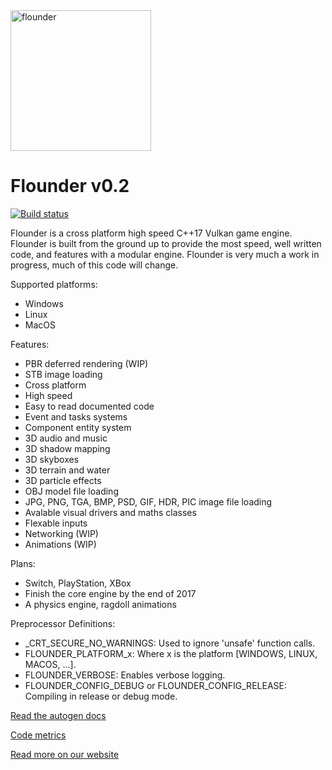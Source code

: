 <img src="https://github.com/Equilibrium-Games/Flounder/blob/master/logo.png" alt="flounder" width=225>

# Flounder v0.2
[![Build status](https://ci.appveyor.com/api/projects/status/4uhakf6tt78wov7o?svg=true)](https://ci.appveyor.com/project/Mattparks/flounder)

Flounder is a cross platform high speed C++17 Vulkan game engine. Flounder is built from the ground up to provide the most speed, well written code, and features with a modular engine. Flounder is very much a work in progress, much of this code will change.

Supported platforms:
 * Windows
 * Linux
 * MacOS

Features:
 * PBR deferred rendering (WIP)
 * STB image loading
 * Cross platform
 * High speed
 * Easy to read documented code
 * Event and tasks systems
 * Component entity system
 * 3D audio and music
 * 3D shadow mapping
 * 3D skyboxes
 * 3D terrain and water
 * 3D particle effects
 * OBJ model file loading
 * JPG, PNG, TGA, BMP, PSD, GIF, HDR, PIC image file loading
 * Avalable visual drivers and maths classes
 * Flexable inputs
 * Networking (WIP)
 * Animations (WIP)
 
Plans:
 * Switch, PlayStation, XBox
 * Finish the core engine by the end of 2017
 * A physics engine, ragdoll animations
 
Preprocessor Definitions:
 * _CRT_SECURE_NO_WARNINGS: Used to ignore 'unsafe' function calls.
 * FLOUNDER_PLATFORM_x: Where x is the platform [WINDOWS, LINUX, MACOS, ...].
 * FLOUNDER_VERBOSE: Enables verbose logging.
 * FLOUNDER_CONFIG_DEBUG or FLOUNDER_CONFIG_RELEASE: Compiling in release or debug mode.

[Read the autogen docs](https://equilibrium-games.github.io/Flounder/Flounder.Core/docs/html/namespace_flounder.html)

[Code metrics](https://equilibrium-games.github.io/Flounder/Flounder.Core/docs/loc/LocMetrics.html)

[Read more on our website](https://equilibrium.games)
